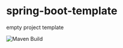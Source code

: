 # spring-boot-template
empty project template

![Maven Build](https://github.com/RayZhang001/spring-boot-template/actions/workflows/maven.yml/badge.svg)
